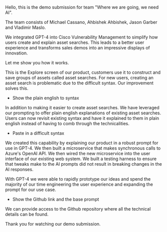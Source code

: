 Hello, this is the demo submission for team "Where we are going, we need AI".

The team consists of Michael Cassano, Ahbishek Ahbishek, Jason Garber and Vladimir Maslo.

We integrated GPT-4 into Cisco Vulnerability Management to simplify how users create and explain asset searches.  This leads to a better user experience and transforms sales demos into an impressive displays of innovation.

Let me show you how it works.

This is the Explore screen of our product, customers use it to construct and save groups of assets called asset searches.  For new users, creating an asset search is problematic due to the difficult syntax.  Our improvement solves this.

- Show the plain english to syntax

In addition to making it easier to create asset searches.  We have leveraged our prompting to offer plain english explanations of existing asset searches.  Users can now revisit existing syntax and have it explained to them in plain english instead of having to comb through the technicalities.

- Paste in a difficult syntax

We created this capability by explaining our product in a robust prompt for use in GPT-4.  We then built a microservice that makes synchronous calls to Azure's OpenAI API.  We then wired the new microservice into the user interface of our existing web system.  We built a testing harness to ensure that tweaks make to the AI prompts did not result in breaking changes in the AI responses.

With GPT-4 we were able to rapidly prototype our ideas and spend the majority of our time engineering the user experience and expanding the prompt for our use case.

- Show the Github link and the base prompt

We can provide access to the Github repository where all the technical details can be found.

Thank you for watching our demo submission.
